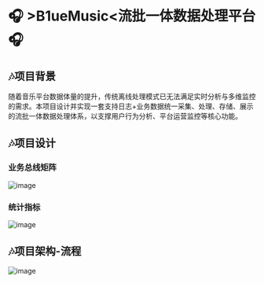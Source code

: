 # 🎧 **>B1ueMusic<流批一体数据处理平台** 🎧

## 🎶项目背景
  随着音乐平台数据体量的提升，传统离线处理模式已无法满足实时分析与多维监控的需求。本项目设计并实现一套支持日志+业务数据统一采集、处理、存储、展示的流批一体数据处理体系，以支撑用户行为分析、平台运营监控等核心功能。
## 🎶项目设计
  
### 业务总线矩阵
![image](https://github.com/user-attachments/assets/ce0b3602-683c-458c-a9b2-1c0b87c4b8a3)
### 统计指标
![image](https://github.com/user-attachments/assets/4ed23482-62fa-4f29-914d-624a3aac3e1e)
## 🎶项目架构-流程
![image](https://github.com/user-attachments/assets/aa860e72-12ec-48b4-a5fb-ab8dd46331a2)



